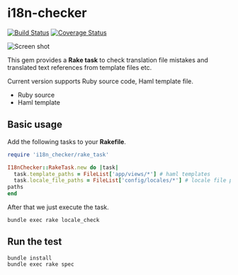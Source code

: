# i18n-checker

[![Build Status](https://travis-ci.org/holyshared/i18n-checker.svg?branch=master)](https://travis-ci.org/holyshared/i18n-checker)
[![Coverage Status](https://coveralls.io/repos/github/holyshared/i18n-checker/badge.svg?branch=master)](https://coveralls.io/github/holyshared/i18n-checker?branch=master)

![Screen shot](https://github.com/holyshared/i18n-checker/blob/master/screenshot.png?raw=true)

This gem provides a **Rake task** to check translation file mistakes and translated text references from template files etc.

Current version supports Ruby source code, Haml template file.

* Ruby source
* Haml template

## Basic usage

Add the following tasks to your **Rakefile**.

```ruby
require 'i18n_checker/rake_task'

I18nChecker::RakeTask.new do |task|
  task.template_paths = FileList['app/views/*'] # haml templates
  task.locale_file_paths = FileList['config/locales/*'] # locale file paths
paths
end
```

After that we just execute the task.

```shell
bundle exec rake locale_check
```

## Run the test

```shell
bundle install
bundle exec rake spec
```
